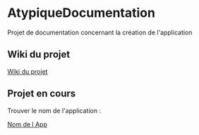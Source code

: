 # AtypiqueDocumentation
Projet de documentation concernant la création de l'application

## Wiki du projet

[Wiki du projet](wiki)

## Projet en cours

Trouver le nom de l'application : 

[Nom de l App](communication/nom_de_l_application.md)

